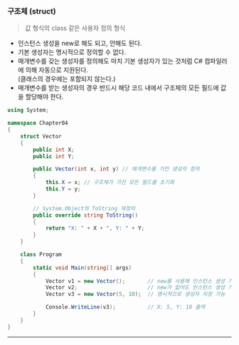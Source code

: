 ### 구조체 (struct)
> 값 형식의 class 같은 사용자 정의 형식
- 인스턴스 생성을 new로 해도 되고, 안해도 된다.
- 기본 생성자는 명시적으로 정의할 수 없다.
- 매개변수를 갖는 생성자를 정의해도 마치 기본 생성자가 있는 것처럼 C# 컴파일러에 의해 자동으로 지원된다.    
(클래스의 경우에는 포함되지 않는다.)
- 매개변수를 받는 생성자의 경우 반드시 해당 코드 내에서 구조체의 모든 필드에 값을 할당해야 한다.

```csharp
using System;

namespace Chapter04
{
    struct Vector
    {
        public int X;
        public int Y;

        public Vector(int x, int y) // 매개변수를 가진 생성자 정의
        {
            this.X = x; // 구조체가 가진 모든 필드를 초기화
            this.Y = y;
        }

        // System.Object의 ToString 재정의
        public override string ToString()
        {
            return "X: " + X + ", Y: " + Y;
        }
    }

    class Program
    {
        static void Main(string[] args)
        {
            Vector v1 = new Vector();       // new를 사용해 인스턴스 생성 가능
            Vector v2;                      // new가 없어도 인스턴스 생성 가능
            Vector v3 = new Vector(5, 10);  // 명시적으로 생성자 지정 가능

            Console.WriteLine(v3);          // X: 5, Y: 10 출력
        }
    }
}

```






****
<br>
